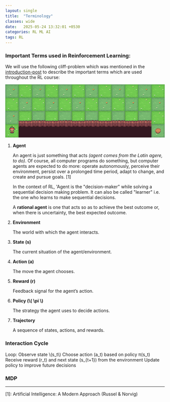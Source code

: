 ```yaml
---
layout: single
title:  "Terminology"
classes: wide
date:   2025-05-24 13:32:01 +0530
categories: RL ML AI
tags: RL
---
```


<h3>Important Terms used in Reinforcement Learning:</h3>

<p>We will use the following cliff-problem which was mentioned in the <a href="https://bukharifaraz.github.io/rl/introduction/">introduction-post</a> to describe the important terms which are used throughout the RL course: </p>
<img src="/assets/rl_images/intro_cliff_grid.gif" alt="Grid with Cliff" />
<ol>
<li><b>Agent</b>
  <p>
     An agent is just something that acts <i>(agent comes from the Latin agere, to do)</i>. Of course, all computer programs do something, but computer agents are expected to do more: operate autonomously, perceive their environment, persist over a prolonged time period, adapt to change, and create and pursue goals. [1] 
  </p>
<p>
    In the context of RL, 'Agent is the "decision-maker" while solving a sequential decision making problem. It can also be called "learner" i.e. the one who learns to make sequential decisions. 
  </p>
  <p>
    A <b>rational agent</b> is one that acts so as to achieve the best outcome or, when there is uncertainty, the best expected outcome.
  </p>
</li>



<li><b>Environment</b>
  <p>
     The world with which the agent interacts.
  </p>
</li>


<li><b>State (s)</b>
  <p>
     The current situation of the agent/environment.
  </p>
</li>



<li><b>Action (a)</b>
  <p>
    The move the agent chooses.
  </p>
</li>





<li><b>Reward (r)</b>
  <p>
      Feedback signal for the agent’s action.
  </p>
</li>




<li><b>Policy (\(  \pi \)</b>
  <p>
     The strategy the agent uses to decide actions.
  </p>
</li>





<li><b>Trajectory</b>
  <p>
     A sequence of states, actions, and rewards.
  </p>
</li>







  
</ol>

<div>
<h3>Interaction Cycle</h3>
<p>
Loop:
    Observe state \(s_t\)
    Choose action (a_t) based on policy π(s_t)
    Receive reward (r_t) and next state (s_{t+1}) from the environment
    Update policy to improve future decisions
  
</p>
  
</div>

<div>
  <h3>MDP</h3>
</div>

<hr>

<div>

  [1]: Artificial Intelligence: A Modern Approach (Russel & Norvig)
</div>
